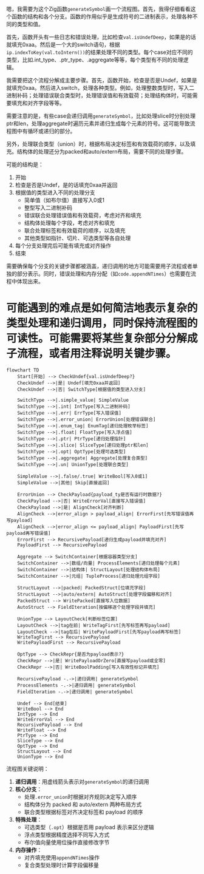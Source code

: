 嗯，我需要为这个Zig函数`generateSymbol`画一个流程图。首先，我得仔细看看这个函数的结构和各个分支。函数的作用似乎是生成符号的二进制表示，处理各种不同的类型和值。

首先，函数开头有一些日志和错误处理，比如检查`val.isUndefDeep`，如果是的话就填充0xaa。然后是一个大的switch语句，根据`ip.indexToKey(val.toIntern())`的结果处理不同的类型。每个case对应不同的类型，比如.int_type、.ptr_type、.aggregate等等，每个类型有不同的处理逻辑。

我需要把这个流程分解成主要步骤。首先，函数开始，检查是否是Undef，如果是就填充0xaa。然后进入switch，处理各种类型。例如，处理整数类型时，写入二进制补码；处理错误联合类型时，处理错误值和有效载荷；处理结构体时，可能需要填充和对齐字段等等。

需要注意的是，有些case会递归调用`generateSymbol`，比如处理slice时分别处理ptr和len，处理aggregate时遍历元素并递归生成每个元素的符号。这可能导致流程图中有循环或递归的部分。

另外，处理联合类型（union）时，根据布局决定标签和有效载荷的顺序，以及填充。结构体的处理还分为packed和auto/extern布局，需要不同的处理步骤。

可能的结构是：

1. 开始
2. 检查是否是Undef，是的话填充0xaa并返回
3. 根据值的类型进入不同的处理分支
   - 简单值（如布尔值）直接写入0或1
   - 整型写入二进制补码
   - 错误联合处理错误值和有效载荷，考虑对齐和填充
   - 结构体处理每个字段，考虑对齐和填充
   - 联合处理标签和有效载荷的顺序，以及填充
   - 其他类型如指针、切片、可选类型等各自处理
4. 每个分支处理完后可能有填充或对齐操作
5. 结束

需要确保每个分支的关键步骤都被涵盖，递归调用的地方可能需要用子流程或者单独的部分表示。同时，错误处理和内存分配（如`code.appendNTimes`）也需要在流程中体现出来。

可能遇到的难点是如何简洁地表示复杂的类型处理和递归调用，同时保持流程图的可读性。可能需要将某些复杂部分分解成子流程，或者用注释说明关键步骤。
================================================
```mermaid
flowchart TD
    Start[开始] --> CheckUndef{val.isUndefDeep?}
    CheckUndef -->|是| Undef[填充0xaa并返回]
    CheckUndef -->|否| SwitchType[根据值的类型进入分支]

    SwitchType -->|.simple_value| SimpleValue
    SwitchType -->|.int| IntType[写入二进制补码]
    SwitchType -->|.err| ErrType[写入错误值]
    SwitchType -->|.error_union| ErrorUnion[处理错误联合]
    SwitchType -->|.enum_tag| EnumTag[递归处理枚举标签]
    SwitchType -->|.float| FloatType[写入浮点值]
    SwitchType -->|.ptr| PtrType[递归处理指针]
    SwitchType -->|.slice| SliceType[递归处理ptr和len]
    SwitchType -->|.opt| OptType[处理可选类型]
    SwitchType -->|.aggregate| Aggregate[处理复合类型]
    SwitchType -->|.un| UnionType[处理联合类型]

    SimpleValue -->|.false/.true| WriteBool[写入0或1]
    SimpleValue -->|其他| Skip[直接返回]

    ErrorUnion --> CheckPayload{payload_ty是否有运行时数据?}
    CheckPayload -->|否| WriteErrorVal[直接写入错误值]
    CheckPayload -->|是| AlignCheck[对齐判断]
    AlignCheck -->|error_align > payload_align| ErrorFirst[先写错误值再写payload]
    AlignCheck -->|error_align <= payload_align| PayloadFirst[先写payload再写错误值]
    ErrorFirst --> RecursivePayload[递归生成payload并填充对齐]
    PayloadFirst --> RecursivePayload

    Aggregate --> SwitchContainer[根据容器类型分支]
    SwitchContainer -->|数组/向量| ProcessElements[递归处理每个元素]
    SwitchContainer -->|结构体| StructLayout[处理结构体布局]
    SwitchContainer -->|元组| TupleProcess[递归处理元组字段]

    StructLayout -->|packed| PackedStruct[位填充字段]
    StructLayout -->|auto/extern| AutoStruct[处理字段偏移和对齐]
    PackedStruct --> WritePacked[直接写入位数据]
    AutoStruct --> FieldIteration[按偏移逐个处理字段并填充]

    UnionType --> LayoutCheck[判断标签位置]
    LayoutCheck -->|tag在前| WriteTagFirst[先写标签再写payload]
    LayoutCheck -->|tag在后| WritePayloadFirst[先写payload再写标签]
    WriteTagFirst --> RecursivePayload
    WritePayloadFirst --> RecursivePayload

    OptType --> CheckRepr{是否为payload表示?}
    CheckRepr -->|是| WritePayloadOrZero[直接写payload或全零]
    CheckRepr -->|否| WriteBoolPadding[写入有效性标记并填充]

    RecursivePayload -.->|递归调用| generateSymbol
    ProcessElements -.->|递归调用| generateSymbol
    FieldIteration -.->|递归调用| generateSymbol

    Undef --> End[结束]
    WriteBool --> End
    IntType --> End
    WriteErrorVal --> End
    RecursivePayload --> End
    WriteFloat --> End
    PtrType --> End
    SliceType --> End
    OptType --> End
    StructLayout --> End
    UnionType --> End
``` 

流程图关键说明：
1. **递归调用**：用虚线箭头表示对`generateSymbol`的递归调用
2. **核心分支**：
   - 处理`.error_union`时根据对齐规则决定写入顺序
   - 结构体分为 packed 和 auto/extern 两种布局方式
   - 联合类型根据标签对齐决定标签和 payload 的顺序
3. **特殊处理**：
   - 可选类型（`.opt`）根据是否用 payload 表示来区分逻辑
   - 浮点类型根据精度选择不同写入方式
   - 布尔值向量使用位操作直接修改字节
4. **内存操作**：
   - 对齐填充使用`appendNTimes`操作
   - 复合类型处理时计算字段偏移量